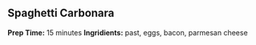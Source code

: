 ## Spaghetti Carbonara
**Prep Time:** 15 minutes
**Ingridients:** past, eggs, bacon, parmesan cheese
